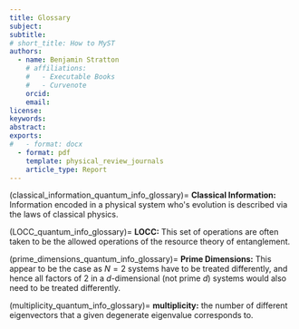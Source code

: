 ```yaml
---
title: Glossary
subject: 
subtitle: 
# short_title: How to MyST
authors:
  - name: Benjamin Stratton
    # affiliations:
    #   - Executable Books
    #   - Curvenote
    orcid: 
    email:
license: 
keywords:  
abstract: 
exports:
#   - format: docx
  - format: pdf
    template: physical_review_journals
    article_type: Report
---
```


(classical_information_quantum_info_glossary)=
**Classical Information:** Information encoded in a physical system who's evolution is described via the laws of classical physics.

(LOCC_quantum_info_glossary)=
**LOCC:** This set of operations are often taken to be the allowed operations of the resource theory of entanglement. 

(prime_dimensions_quantum_info_glossary)=
**Prime Dimensions:** This appear to be the case as $N=2$ systems have to be treated differently, and hence all factors of 2 in a $d$-dimensional (not prime $d$) systems would also need to be treated differently. 

(multiplicity_quantum_info_glossary)=
**multiplicity:** the number of different eigenvectors that a given degenerate eigenvalue corresponds to. 

